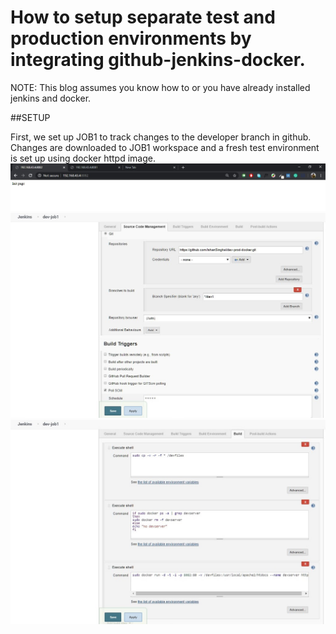 # How to setup separate test and production environments by integrating github-jenkins-docker.

NOTE: This blog assumes you know how to or you have already installed jenkins and docker.

##SETUP

First, we set up JOB1 to track changes to the developer branch in github.
Changes are downloaded to JOB1 workspace and a fresh test environment is set up using docker httpd image.
![Dev server init](/images/1.jpg)
![Job1 config](/images/2.jpg)
![Job1 config](/images/3.jpg)

